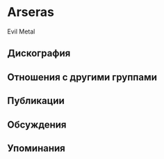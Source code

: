 # Arseras

Evil Metal

## Дискография


## Отношения с другими группами


## Публикации


## Обсуждения


## Упоминания

